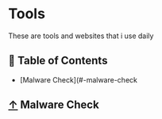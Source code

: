 # Tools
These are tools and websites that i use daily

## 📖 Table of Contents
 
  - [Malware Check](#-malware-check


## [↑](#-Table-of-Contents) Malware Check
